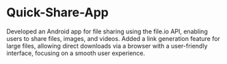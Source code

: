 # Quick-Share-App

Developed an Android app for file sharing using the file.io API, enabling users to share files,
images, and videos.
Added a link generation feature for large files, allowing direct downloads via a browser with a
user-friendly interface, focusing on a smooth user experience.